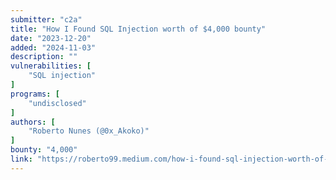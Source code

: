 ```yaml
---
submitter: "c2a"
title: "How I Found SQL Injection worth of $4,000 bounty"
date: "2023-12-20"
added: "2024-11-03"
description: ""
vulnerabilities: [
    "SQL injection"
]
programs: [
    "undisclosed"
]
authors: [
    "Roberto Nunes (@0x_Akoko)"
]
bounty: "4,000"
link: "https://roberto99.medium.com/how-i-found-sql-injection-worth-of-4-000-bounty-16ca09cbf8ec"
---
```




